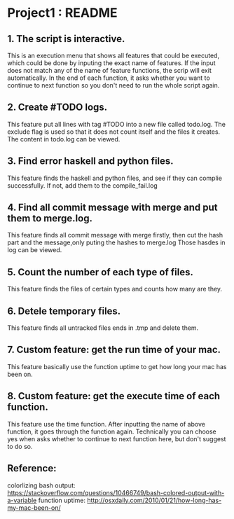 # Project1 : README

## 1. The script is interactive. 

This is an execution menu that shows all features that could be executed, which could be done by inputing the exact name of features. 
If the input does not match any of the name of feature functions, the scrip will exit automatically.
In the end of each function, it asks whether you want to continue to next function so you don't need to run the whole script again.



## 2. Create #TODO logs.

This feature put all lines with tag #TODO into a new file called todo.log. 
The exclude flag is used so that it does not count itself and the files it creates.
The content in todo.log can be viewed.



## 3. Find error haskell and python files.

This feature finds the haskell and python files, and see if they can complie successfully.
If not, add them to the compile_fail.log



## 4. Find all commit message with merge and put them to merge.log.

This feature finds all commit message with merge firstly, then cut the hash part and the message,only puting the hashes to merge.log
Those hasdes in log can be viewed.



## 5. Count the number of each type of files.

This feature finds the files of certain types and counts how many are they.



## 6. Detele temporary files.

This feature finds all untracked files ends in .tmp and delete them.



## 7. Custom feature: get the run time of your mac.

This feature basically use the function uptime to get how long your mac has been on.



## 8. Custom feature: get the execute time of each function.

This feature use the time function. After inputting the name of above function, it goes through the function again.
Technically you can choose yes when asks whether to continue to next function here, but don't suggest to do so. 




## Reference:

colorlizing bash output: https://stackoverflow.com/questions/10466749/bash-colored-output-with-a-variable
function uptime: http://osxdaily.com/2010/01/21/how-long-has-my-mac-been-on/

